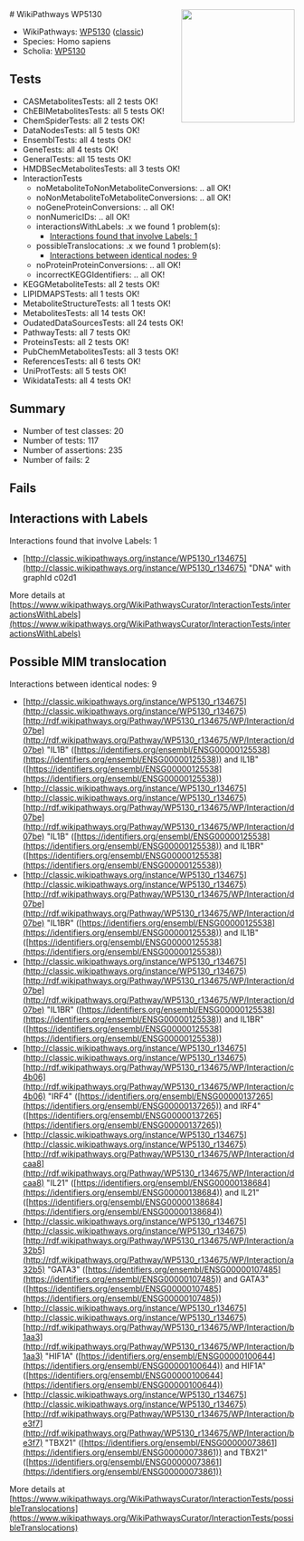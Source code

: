 <img style="float: right; width: 200px" src="https://upload.wikimedia.org/wikipedia/commons/thumb/8/83/Wplogo_with_text_500.png/640px-Wplogo_with_text_500.png" />
# WikiPathways WP5130

* WikiPathways: [WP5130](https://wikipathways.org/pathways/WP5130) ([classic](https://classic.wikipathways.org/instance/WP5130))
* Species: Homo sapiens
* Scholia: [WP5130](https://scholia.toolforge.org/wikipathways/WP5130)
## Tests
* CASMetabolitesTests: all 2 tests OK!
* ChEBIMetabolitesTests: all 5 tests OK!
* ChemSpiderTests: all 2 tests OK!
* DataNodesTests: all 5 tests OK!
* EnsemblTests: all 4 tests OK!
* GeneTests: all 4 tests OK!
* GeneralTests: all 15 tests OK!
* HMDBSecMetabolitesTests: all 3 tests OK!
* InteractionTests
    * noMetaboliteToNonMetaboliteConversions: .. all OK!
    * noNonMetaboliteToMetaboliteConversions: .. all OK!
    * noGeneProteinConversions: .. all OK!
    * nonNumericIDs: .. all OK!
    * interactionsWithLabels: .x we found 1 problem(s):
        * [Interactions found that involve Labels: 1](#630d2678)
    * possibleTranslocations: .x we found 1 problem(s):
        * [Interactions between identical nodes: 9](#1c11820e)
    * noProteinProteinConversions: .. all OK!
    * incorrectKEGGIdentifiers: .. all OK!
* KEGGMetaboliteTests: all 2 tests OK!
* LIPIDMAPSTests: all 1 tests OK!
* MetaboliteStructureTests: all 1 tests OK!
* MetabolitesTests: all 14 tests OK!
* OudatedDataSourcesTests: all 24 tests OK!
* PathwayTests: all 7 tests OK!
* ProteinsTests: all 2 tests OK!
* PubChemMetabolitesTests: all 3 tests OK!
* ReferencesTests: all 6 tests OK!
* UniProtTests: all 5 tests OK!
* WikidataTests: all 4 tests OK!


## Summary

* Number of test classes: 20
* Number of tests: 117
* Number of assertions: 235
* Number of fails: 2

## Fails

<a name="630d2678" />

## Interactions with Labels

Interactions found that involve Labels: 1

* [http://classic.wikipathways.org/instance/WP5130_r134675](http://classic.wikipathways.org/instance/WP5130_r134675) "DNA" with graphId c02d1


More details at [https://www.wikipathways.org/WikiPathwaysCurator/InteractionTests/interactionsWithLabels](https://www.wikipathways.org/WikiPathwaysCurator/InteractionTests/interactionsWithLabels)

<a name="1c11820e" />

## Possible MIM translocation

Interactions between identical nodes: 9

* [http://classic.wikipathways.org/instance/WP5130_r134675](http://classic.wikipathways.org/instance/WP5130_r134675) [http://rdf.wikipathways.org/Pathway/WP5130_r134675/WP/Interaction/d07be](http://rdf.wikipathways.org/Pathway/WP5130_r134675/WP/Interaction/d07be) "IL1B" ([https://identifiers.org/ensembl/ENSG00000125538](https://identifiers.org/ensembl/ENSG00000125538)) and 
IL1B" ([https://identifiers.org/ensembl/ENSG00000125538](https://identifiers.org/ensembl/ENSG00000125538))
* [http://classic.wikipathways.org/instance/WP5130_r134675](http://classic.wikipathways.org/instance/WP5130_r134675) [http://rdf.wikipathways.org/Pathway/WP5130_r134675/WP/Interaction/d07be](http://rdf.wikipathways.org/Pathway/WP5130_r134675/WP/Interaction/d07be) "IL1B" ([https://identifiers.org/ensembl/ENSG00000125538](https://identifiers.org/ensembl/ENSG00000125538)) and 
IL1BR" ([https://identifiers.org/ensembl/ENSG00000125538](https://identifiers.org/ensembl/ENSG00000125538))
* [http://classic.wikipathways.org/instance/WP5130_r134675](http://classic.wikipathways.org/instance/WP5130_r134675) [http://rdf.wikipathways.org/Pathway/WP5130_r134675/WP/Interaction/d07be](http://rdf.wikipathways.org/Pathway/WP5130_r134675/WP/Interaction/d07be) "IL1BR" ([https://identifiers.org/ensembl/ENSG00000125538](https://identifiers.org/ensembl/ENSG00000125538)) and 
IL1B" ([https://identifiers.org/ensembl/ENSG00000125538](https://identifiers.org/ensembl/ENSG00000125538))
* [http://classic.wikipathways.org/instance/WP5130_r134675](http://classic.wikipathways.org/instance/WP5130_r134675) [http://rdf.wikipathways.org/Pathway/WP5130_r134675/WP/Interaction/d07be](http://rdf.wikipathways.org/Pathway/WP5130_r134675/WP/Interaction/d07be) "IL1BR" ([https://identifiers.org/ensembl/ENSG00000125538](https://identifiers.org/ensembl/ENSG00000125538)) and 
IL1BR" ([https://identifiers.org/ensembl/ENSG00000125538](https://identifiers.org/ensembl/ENSG00000125538))
* [http://classic.wikipathways.org/instance/WP5130_r134675](http://classic.wikipathways.org/instance/WP5130_r134675) [http://rdf.wikipathways.org/Pathway/WP5130_r134675/WP/Interaction/c4b06](http://rdf.wikipathways.org/Pathway/WP5130_r134675/WP/Interaction/c4b06) "IRF4" ([https://identifiers.org/ensembl/ENSG00000137265](https://identifiers.org/ensembl/ENSG00000137265)) and 
IRF4" ([https://identifiers.org/ensembl/ENSG00000137265](https://identifiers.org/ensembl/ENSG00000137265))
* [http://classic.wikipathways.org/instance/WP5130_r134675](http://classic.wikipathways.org/instance/WP5130_r134675) [http://rdf.wikipathways.org/Pathway/WP5130_r134675/WP/Interaction/dcaa8](http://rdf.wikipathways.org/Pathway/WP5130_r134675/WP/Interaction/dcaa8) "IL21" ([https://identifiers.org/ensembl/ENSG00000138684](https://identifiers.org/ensembl/ENSG00000138684)) and 
IL21" ([https://identifiers.org/ensembl/ENSG00000138684](https://identifiers.org/ensembl/ENSG00000138684))
* [http://classic.wikipathways.org/instance/WP5130_r134675](http://classic.wikipathways.org/instance/WP5130_r134675) [http://rdf.wikipathways.org/Pathway/WP5130_r134675/WP/Interaction/a32b5](http://rdf.wikipathways.org/Pathway/WP5130_r134675/WP/Interaction/a32b5) "GATA3" ([https://identifiers.org/ensembl/ENSG00000107485](https://identifiers.org/ensembl/ENSG00000107485)) and 
GATA3" ([https://identifiers.org/ensembl/ENSG00000107485](https://identifiers.org/ensembl/ENSG00000107485))
* [http://classic.wikipathways.org/instance/WP5130_r134675](http://classic.wikipathways.org/instance/WP5130_r134675) [http://rdf.wikipathways.org/Pathway/WP5130_r134675/WP/Interaction/b1aa3](http://rdf.wikipathways.org/Pathway/WP5130_r134675/WP/Interaction/b1aa3) "HIF1A" ([https://identifiers.org/ensembl/ENSG00000100644](https://identifiers.org/ensembl/ENSG00000100644)) and 
HIF1A" ([https://identifiers.org/ensembl/ENSG00000100644](https://identifiers.org/ensembl/ENSG00000100644))
* [http://classic.wikipathways.org/instance/WP5130_r134675](http://classic.wikipathways.org/instance/WP5130_r134675) [http://rdf.wikipathways.org/Pathway/WP5130_r134675/WP/Interaction/be3f7](http://rdf.wikipathways.org/Pathway/WP5130_r134675/WP/Interaction/be3f7) "TBX21" ([https://identifiers.org/ensembl/ENSG00000073861](https://identifiers.org/ensembl/ENSG00000073861)) and 
TBX21" ([https://identifiers.org/ensembl/ENSG00000073861](https://identifiers.org/ensembl/ENSG00000073861))


More details at [https://www.wikipathways.org/WikiPathwaysCurator/InteractionTests/possibleTranslocations](https://www.wikipathways.org/WikiPathwaysCurator/InteractionTests/possibleTranslocations)

